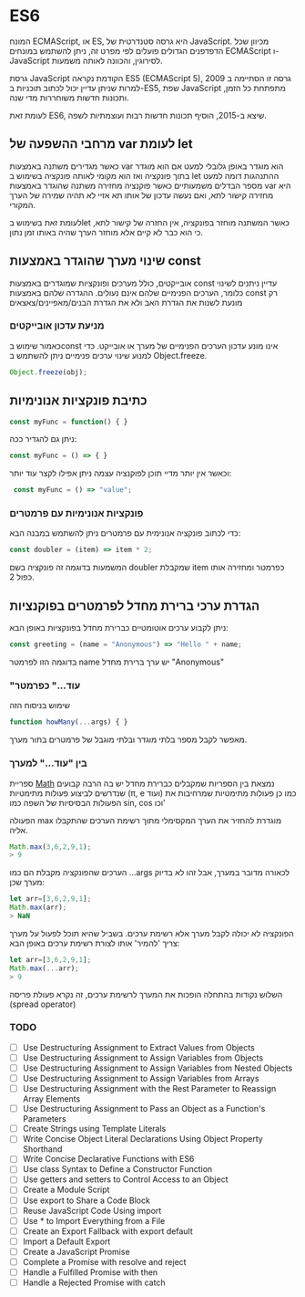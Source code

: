 # ES6
המונח ECMAScript, או ES, היא גרסה סטנדרטית של JavaScript.
 מכיוון שכל הדפדפנים הגדולים פועלים לפי
 מפרט זה,
 ניתן להשתמש במונחים ECMAScript ו-JavaScript 
 לסירוגין, והכוונה לאותה משמעות.

גרסת JavaScript הקודמת נקראה
ES5 (ECMAScript 5),
גרסה זו הסתיימה ב 2009
  למרות שניתן עדיין יכול לכתוב תוכניות ב-ES5, 
  שפת JavaScript מתפתחת כל הזמן, ותכונות חדשות משוחררות מדי שנה.

לעומת זאת ES6, שיצא ב-2015, הוסיף תכונות חדשות רבות ועוצמתיות לשפה. 

## מרחבי ההשפעה של var לעומת let

כאשר מגדירים משתנה באמצעות var
 הוא מוגדר באופן גלובלי למעט אם הוא מוגדר בתוך פונקציה ואז הוא מקומי לאותה פונקציה
  בשימוש ב let ההתנהגות דומה למעט מספר הבדלים משמעותיים
  כאשר פוקנציה מחזירה משתנה שהוגדר באמצעות var היא מחזירה קישור לתא, ואם נעשה עדכון של אותו תא אזיי לא תהיה שמירה של הערך המקורי.
  
  לעומת זאת בשימוש בlet כאשר המשתנה מוחזר בפונקציה, אין החזרה של קישור לתא, כי הוא כבר לא קיים אלא מוחזר הערך שהיה באותו זמן נתון.

## שינוי מערך שהוגדר באמצעות const

אובייקטים, כולל מערכים ופונקציות שמוגדרים באמצעות const עדיין ניתנים לשינוי
כלומר, הערכים הפנימיים שלהם אינם נעולים. ההגדרה שלהם באמצעות const רק מונעת לשנות את הגדרת האב ולא את הגדרת הבנים/מאפיינים/צאצאים

### מניעת עדכון אובייקטים

כאמור שימוש בconst אינו מונע עדכון הערכים הפנימיים של מערך או אובייקט. כדי למנוע שינוי ערכים פנימיים ניתן להשתמש ב
Object.freeze.

```javascript 
Object.freeze(obj);
```

## כתיבת פונקציות אנונימיות
```javascript
const myFunc = function() { }
```
ניתן גם להגדיר ככה: 

```javascript
const myFunc = () => { }
```
וכאשר אין יותר מדיי תוכן לפוקנציה עצמה ניתן אפילו לקצר עוד יותר:
```javascript
 const myFunc = () => "value";
```
### פונקציות אנונימיות עם פרמטרים
כדי לכתוב פונקציה אנונימית עם פרמטרים
ניתן להשתמש במבנה הבא:
```javascript
const doubler = (item) => item * 2;
```
המשמעות בדוגמה זה פונקציה בשם doubler שמקבלת item כפרמטר ומחזירה אותו כפול 2.
## הגדרת ערכי ברירת מחדל לפרמטרים בפוקנציות
ניתן לקבוע ערכים אוטומטיים כברירת מחדל בפונקציות באופן הבא: 
```javascript
const greeting = (name = "Anonymous") => "Hello " + name;
```
בדוגמה הזו לפרמטר name יש ערך ברירת מחדל 
"Anonymous"
### "עוד..." כפרמטר
שימוש בניסוח הזה
```javascript
function howMany(...args) { }
```
מאפשר לקבל מספר בלתי מוגדר ובלתי מוגבל של פרמטרים בתור מערך.

### בין "עוד..." למערך
ספריית [Math](https://developer.mozilla.org/en-US/docs/Web/JavaScript/Reference/Global_Objects/Math) 
נמצאת בין הספריות שמקבלים כברירת מחדל יש בה הרבה קבועים שנדרשים לביצוע פעולות מתימטיות (π, e ועוד) 
כמו כן פעולות מתימטיות שמרחיבות את הפעולות הבסיסיות של השפה כמו sin, cos וכו'

הפעולה max מוגדרת להחזיר את הערך המקסימלי מתוך רשימת הערכים שהתקבלו אליה.

```javascript console
Math.max(3,6,2,9,1);
> 9
```
הערכים שהפונקציה מקבלת הם כמו ...args 
לכאורה מדובר במערך, אבל זהו לא בדיוק מערך שכן:
```javascript console
let arr=[3,6,2,9,1];
Math.max(arr);
> NaN
```
הפונקציה לא יכולה לקבל מערך אלא רשימת ערכים. בשביל שהיא תוכל לפעול על מערך צריך 'להמיר' אותו לצורת רשימת ערכים באופן הבא: 
```javascript console
let arr=[3,6,2,9,1];
Math.max(...arr);
> 9
```
השלוש נקודות בהתחלה הופכות את המערך לרשימת ערכים, זה נקרא פעולת פריסה (spread operator)

### TODO


* [ ] Use Destructuring Assignment to Extract Values from Objects
* [ ] Use Destructuring Assignment to Assign Variables from Objects
* [ ] Use Destructuring Assignment to Assign Variables from Nested Objects
* [ ] Use Destructuring Assignment to Assign Variables from Arrays
* [ ] Use Destructuring Assignment with the Rest Parameter to Reassign Array Elements
* [ ] Use Destructuring Assignment to Pass an Object as a Function's Parameters
* [ ] Create Strings using Template Literals
* [ ] Write Concise Object Literal Declarations Using Object Property Shorthand
* [ ] Write Concise Declarative Functions with ES6
* [ ] Use class Syntax to Define a Constructor Function
* [ ] Use getters and setters to Control Access to an Object
* [ ] Create a Module Script
* [ ] Use export to Share a Code Block
* [ ] Reuse JavaScript Code Using import
* [ ] Use * to Import Everything from a File
* [ ] Create an Export Fallback with export default
* [ ] Import a Default Export
* [ ] Create a JavaScript Promise
* [ ] Complete a Promise with resolve and reject
* [ ] Handle a Fulfilled Promise with then
* [ ] Handle a Rejected Promise with catch
